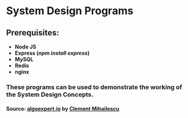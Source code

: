 # System Design Programs

## Prerequisites:

- **Node JS**
- **Express (*npm install express*)**
- **MySQL**
- **Redis**
- **nginx**

### These programs can be used to demonstrate the working of the System Design Concepts.

#### Source: [algoexpert.io](https://www.algoexpert.io/systems/product) by [Clement Mihailescu](https://www.linkedin.com/in/clementmihailescu/)

